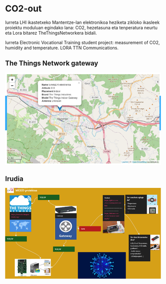 # CO2-out
Iurreta LHI ikastetxeko Mantentze-lan elektronikoa heziketa zikloko ikasleek proiektu moduluan egindako lana: CO2, hezetasuna eta tenperatura neurtu eta Lora bitarez TheThingsNetworkera bidali.

Iurreta Electronic Vocational Training student project: measurement of CO2, humidity and temperature. LORA TTN Communications.

## The Things Network gateway

<img src="./mapa.png">


## Irudia

<img src="./eskema.png">
